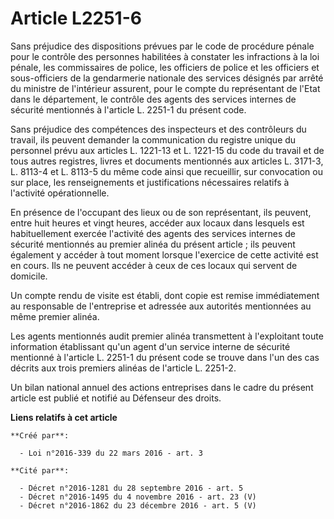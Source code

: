 # Article L2251-6

Sans préjudice des dispositions prévues par le code de procédure pénale pour le contrôle des personnes habilitées à constater
les infractions à la loi pénale, les commissaires de police, les officiers de police et les officiers et sous-officiers de la
gendarmerie nationale des services désignés par arrêté du ministre de l'intérieur assurent, pour le compte du représentant de
l'Etat dans le département, le contrôle des agents des services internes de sécurité mentionnés à l'article L. 2251-1 du
présent code. 

Sans préjudice des compétences des inspecteurs et des contrôleurs du travail, ils peuvent demander la communication du
registre unique du personnel prévu aux articles L. 1221-13 et L. 1221-15 du code du travail et de tous autres registres,
livres et documents mentionnés aux articles L. 3171-3, L. 8113-4 et L. 8113-5 du même code ainsi que recueillir, sur
convocation ou sur place, les renseignements et justifications nécessaires relatifs à l'activité opérationnelle. 

En présence de l'occupant des lieux ou de son représentant, ils peuvent, entre huit heures et vingt heures, accéder aux
locaux dans lesquels est habituellement exercée l'activité des agents des services internes de sécurité mentionnés au premier
alinéa du présent article ; ils peuvent également y accéder à tout moment lorsque l'exercice de cette activité est en cours.
Ils ne peuvent accéder à ceux de ces locaux qui servent de domicile. 

Un compte rendu de visite est établi, dont copie est remise immédiatement au responsable de l'entreprise et adressée aux
autorités mentionnées au même premier alinéa. 

Les agents mentionnés audit premier alinéa transmettent à l'exploitant toute information établissant qu'un agent d'un service
interne de sécurité mentionné à l'article L. 2251-1 du présent code se trouve dans l'un des cas décrits aux trois premiers
alinéas de l'article L. 2251-2. 

Un bilan national annuel des actions entreprises dans le cadre du présent article est publié et notifié au Défenseur des
droits.

**Liens relatifs à cet article**

	**Créé par**:

	  - Loi n°2016-339 du 22 mars 2016 - art. 3

	**Cité par**:

	  - Décret n°2016-1281 du 28 septembre 2016 - art. 5
	  - Décret n°2016-1495 du 4 novembre 2016 - art. 23 (V)
	  - Décret n°2016-1862 du 23 décembre 2016 - art. 5 (V)
